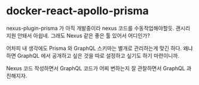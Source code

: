 # docker-react-apollo-prisma

nexus-plugin-prisma 가 아직 개발중이라 nexus 코드를 수동작업해야할듯. 괜시리 지원 안돼서 아쉽네. 그래도 Nexus 같은 좋은 툴 있어서 어디인가?

어차피 내 생각에도 Prisma 와 GraphQL 스키마는 별개로 관리하는게 맞긴 하다. 왜냐하면 GraphQL 에서 공개하고 싶은 것을 따로 설정하고 싶기도 하기 마련이니까.

Nexus 코드 작성하면서 GraphQL 코드가 어찌 변하는지 잘 관찰하면서 GraphQL 과 친해지자.
